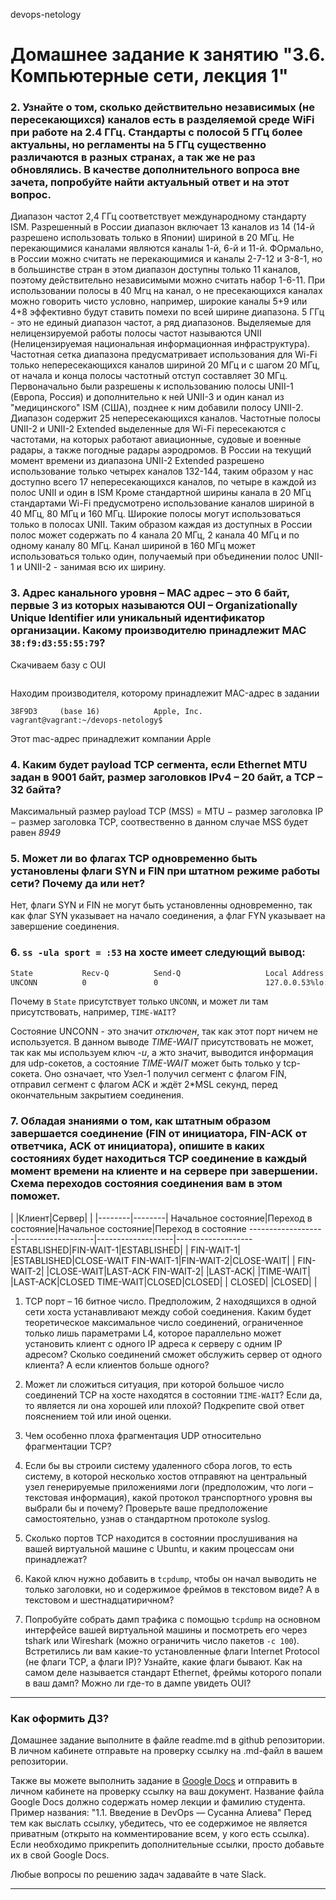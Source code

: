  devops-netology

# Домашнее задание к занятию "3.6. Компьютерные сети, лекция 1"

### 2. Узнайте о том, сколько действительно независимых (не пересекающихся) каналов есть в разделяемой среде WiFi при работе на 2.4 ГГц. Стандарты с полосой 5 ГГц более актуальны, но регламенты на 5 ГГц существенно различаются в разных странах, а так же не раз обновлялись. В качестве дополнительного вопроса вне зачета, попробуйте найти актуальный ответ и на этот вопрос.
   Диапазон частот 2,4 ГГц соответствует международному стандарту ISM. Разрешенный в России диапазон включает 13 каналов из 14 (14-й разрешено использовать только в Японии) шириной в 20 МГц.
   Не перекающимися каналами являются каналы 1-й, 6-й и 11-й. ФОрмально, в России можно считать не перекающимися и каналы 2-7-12 и 3-8-1, но в большинстве стран в этом диапазон доступны только 
   11 каналов, поэтому действительно независимыми можно считать набор 1-6-11. При использовании полосы в 40 Мгц на канал, о не пресекающихся каналах можно говорить чисто условно, например,
   широкие каналы 5+9 или 4+8 эффективно будут ставить помехи по всей ширине диапазона.
   5 ГГц - это не единый диапазон частот, а ряд диапазонов. Выделяемые для нелицензируемой работы полосы частот называются UNII (Нелицензируемая национальная информационная инфраструктура).
   Частотная сетка диапазона предусматривает использования для Wi-Fi только непересекающихся каналов шириной 20 МГц и с шагом 20 МГц, от начала и конца полосы частотный отступ составляет 30 МГц.
   Первоначально были разрешены к использованию полосы UNII-1 (Европа, Россия) и дополнительно к ней UNII-3 и один канал из "медицинского" ISM (США), позднее к ним добавили полосу UNII-2.
   Диапазон содержит 25 непересекающихся каналов. Частотные полосы UNII-2 и UNII-2 Extended выделенные для Wi-Fi пересекаются с частотами, на которых работают авиационные, судовые и военные радары,
   а также погодные радары аэродромов.
   В России на текущий момент времени из диапазона UNII-2 Extended разрешено использование только четырех каналов 132-144, таким образом у нас доступно всего 17 непересекающихся каналов,
   по четыре в каждой из полос UNII и один в ISM
   Кроме стандартной ширины канала в 20 МГц стандартами Wi-Fi предусмотрено использование каналов шириной в 40 МГц, 80 МГц и 160 МГц. Широкие полосы могут использоваться только в полосах UNII.
   Таким образом каждая из доступных в России полос может содержать по 4 канала 20 МГц, 2 канала 40 МГц и по одному каналу 80 МГц. Канал шириной в 160 МГц может использоваться только один,
   получаемый при объединении полос UNII-1 и UNII-2 - занимая всю их ширину.

### 3. Адрес канального уровня – MAC адрес – это 6 байт, первые 3 из которых называются OUI – Organizationally Unique Identifier или уникальный идентификатор организации. Какому производителю принадлежит MAC `38:f9:d3:55:55:79`?
   Скачиваем базу с  OUI
```wget http://standards-oui.ieee.org/oui/oui.txt
```
   Находим производителя, которому принадлежит MAC-адрес в задании
```vagrant@vagrant:~/devops-netology$ grep -i 38f9d3 oui.txt 
38F9D3     (base 16)            Apple, Inc.
vagrant@vagrant:~/devops-netology$ 
```
   Этот mac-адрес принадлежит компании Apple


### 4. Каким будет payload TCP сегмента, если Ethernet MTU задан в 9001 байт, размер заголовков IPv4 – 20 байт, а TCP – 32 байта?
   Максимальный размер payload TCP (MSS) = MTU − размер заголовка IP − размер заголовка TCP, соотвественно в данном случае MSS будет равен *8949*

### 5. Может ли во флагах TCP одновременно быть установлены флаги SYN и FIN при штатном режиме работы сети? Почему да или нет?
   Нет, флаги SYN и FIN не могут быть установленны одновременно, так как флаг SYN указывает на начало соединения, а флаг FYN указывает на завершение соединения.

### 6. `ss -ula sport = :53` на хосте имеет следующий вывод:

```bash
State           Recv-Q          Send-Q                   Local Address:Port                     Peer Address:Port          Process
UNCONN          0               0                        127.0.0.53%lo:domain                        0.0.0.0:*
```
Почему в `State` присутствует только `UNCONN`, и может ли там присутствовать, например, `TIME-WAIT`?

   Состояние UNCONN - это значит *отключен*, так как этот порт ничем не используется.  В данном выводе *TIME-WAIT* присутствовать не может, так как мы используем ключ *-u*, а жто значит,
   выводится информация для udp-сокетов, а  состояние *TIME-WAIT* может быть только у tcp-сокета. Оно означает, что Узел-1 получил сегмент с флагом FIN, отправил сегмент с флагом ACK и 
   ждёт 2*MSL секунд, перед окончательным закрытием соединения. 

### 7. Обладая знаниями о том, как штатным образом завершается соединение (FIN от инициатора, FIN-ACK от ответчика, ACK от инициатора), опишите в каких состояниях будет находиться TCP соединение в каждый момент времени на клиенте и на сервере при завершении. Схема переходов состояния соединения вам в этом поможет.
| |Клиент|Сервер| |
|--------|--------|
Начальное состояние|Переход в состояние|Начальное состояние|Переход в состояние
-------------------|-------------------|-------------------|-------------------
ESTABLISHED|FIN-WAIT-1|ESTABLISHED| |
FIN-WAIT-1| |ESTABLISHED|CLOSE-WAIT
FIN-WAIT-1|FIN-WAIT-2|CLOSE-WAIT| |
FIN-WAIT-2| |CLOSE-WAIT|LAST-ACK
FIN-WAIT-2| |LAST-ACK| |TIME-WAIT| |LAST-ACK|CLOSED
TIME-WAIT|CLOSED|CLOSED| |
CLOSED| |CLOSED| |

1. TCP порт – 16 битное число. Предположим, 2 находящихся в одной сети хоста устанавливают между собой соединения. Каким будет теоретическое максимальное число соединений, ограниченное только лишь параметрами L4, которое параллельно может установить клиент с одного IP адреса к серверу с одним IP адресом? Сколько соединений сможет обслужить сервер от одного клиента? А если клиентов больше одного?

1. Может ли сложиться ситуация, при которой большое число соединений TCP на хосте находятся в состоянии  `TIME-WAIT`? Если да, то является ли она хорошей или плохой? Подкрепите свой ответ пояснением той или иной оценки.

1. Чем особенно плоха фрагментация UDP относительно фрагментации TCP?

1. Если бы вы строили систему удаленного сбора логов, то есть систему, в которой несколько хостов отправяют на центральный узел генерируемые приложениями логи (предположим, что логи – текстовая информация), какой протокол транспортного уровня вы выбрали бы и почему? Проверьте ваше предположение самостоятельно, узнав о стандартном протоколе syslog.

1. Сколько портов TCP находится в состоянии прослушивания на вашей виртуальной машине с Ubuntu, и каким процессам они принадлежат?

1. Какой ключ нужно добавить в `tcpdump`, чтобы он начал выводить не только заголовки, но и содержимое фреймов в текстовом виде? А в текстовом и шестнадцатиричном?

1. Попробуйте собрать дамп трафика с помощью `tcpdump` на основном интерфейсе вашей виртуальной машины и посмотреть его через tshark или Wireshark (можно ограничить число пакетов `-c 100`). Встретились ли вам какие-то установленные флаги Internet Protocol (не флаги TCP, а флаги IP)? Узнайте, какие флаги бывают. Как на самом деле называется стандарт Ethernet, фреймы которого попали в ваш дамп? Можно ли где-то в дампе увидеть OUI?

 
 ---

### Как оформить ДЗ?

Домашнее задание выполните в файле readme.md в github репозитории. В личном кабинете отправьте на проверку ссылку на .md-файл в вашем репозитории.

Также вы можете выполнить задание в [Google Docs](https://docs.google.com/document/u/0/?tgif=d) и отправить в личном кабинете на проверку ссылку на ваш документ.
Название файла Google Docs должно содержать номер лекции и фамилию студента. Пример названия: "1.1. Введение в DevOps — Сусанна Алиева"
Перед тем как выслать ссылку, убедитесь, что ее содержимое не является приватным (открыто на комментирование всем, у кого есть ссылка). 
Если необходимо прикрепить дополнительные ссылки, просто добавьте их в свой Google Docs.

Любые вопросы по решению задач задавайте в чате Slack.

---

